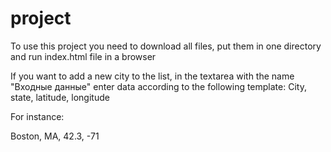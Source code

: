 # project

To use this project you need to download all files, put them in one directory and run index.html file in a browser

If you want to add a new city to the list, in the textarea with the name "Входные данные" enter data according to the following template:
City, state, latitude, longitude

For instance:

Boston, MA, 42.3, -71